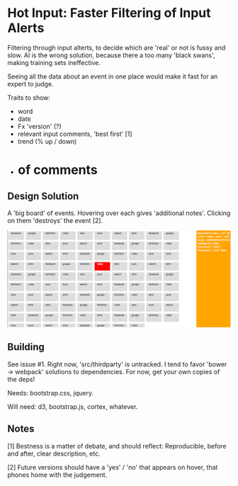 Hot Input:  Faster Filtering of Input Alerts
==============================================

Filtering through input alterts, to decide which are 'real' or not is fussy and slow.  AI is the wrong solution, because there a too many 'black swans', making training sets ineffective.

Seeing all the data about an event in one place would make it fast for an expert to judge.

Traits to show:
- word
- date
- Fx 'version' (?)
- relevant input comments, 'best first'  [1]
- trend (% up / down)
- # of comments


## Design Solution

A 'big board' of events.  Hovering over each gives 'additional notes'.  Clicking on them 'destroys' the event [2].

![screenshot](./screen1.png?raw=true "Big Board Design Image")


## Building

See issue #1.  Right now, 'src/thirdparty' is untracked.  I tend to favor 'bower -> webpack' solutions to dependencies.  For now, get your own copies of the deps!

Needs:  bootstrap.css, jquery.

Will need:  d3, bootstrap.js, cortex, whatever.


## Notes

[1] Bestness is a matter of debate, and should reflect:  Reproducible, before and after, clear description, etc.

[2] Future versions should have a 'yes' / 'no' that appears on hover, that phones home with the judgement.




